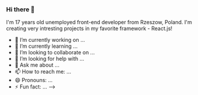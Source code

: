 ### Hi there 👋

I'm 17 years old unemployed front-end developer from Rzeszow, Poland. I'm creating very intresting projects in my favorite framework - React.js!

- 🔭 I’m currently working on ...
- 🌱 I’m currently learning ...
- 👯 I’m looking to collaborate on ...
- 🤔 I’m looking for help with ...
- 💬 Ask me about ...
- 📫 How to reach me: ...
- 😄 Pronouns: ...
- ⚡ Fun fact: ...
-->
